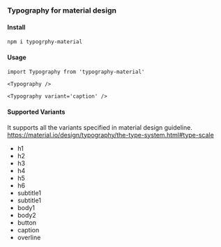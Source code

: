 ### Typography for material design

#### Install

```
npm i typogrphy-material
```

#### Usage

```
import Typography from 'typography-material'

<Typography />

<Typography variant='caption' />
```

#### Supported Variants

It supports all the variants specified in material design guideline. 
https://material.io/design/typography/the-type-system.html#type-scale

* h1
* h2
* h3
* h4
* h5
* h6
* subtitle1
* subtitle1
* body1
* body2
* button
* caption
* overline
